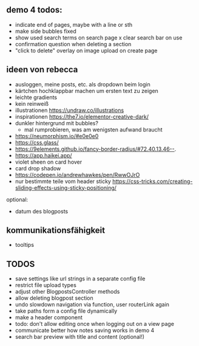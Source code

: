 ## demo 4 todos:
- indicate end of pages, maybe with a line or sth
- make side bubbles fixed
- show used search terms on search page
x clear search bar on use
- confirmation question when deleting a section
- "click to delete" overlay on image upload on create page

## ideen von rebecca
- ausloggen, meine posts, etc. als dropdown beim login
- kärtchen hochklappbar machen um ersten text zu zeigen
- leichte gradients
- kein reinweiß
- illustrationen https://undraw.co/illustrations
- inspirationen https://the7.io/elementor-creative-dark/
- dunkler hintergrund mit bubbles?
    - mal rumprobieren, was am wenigsten aufwand braucht
- https://neumorphism.io/#e0e0e0
- https://css.glass/
- https://9elements.github.io/fancy-border-radius/#72.40.13.46--.
- https://app.haikei.app/
- violet sheen on card hover
- card drop shadow
- https://codepen.io/andrewhawkes/pen/RwwOJrO
- nur bestimmte teile vom header sticky
https://css-tricks.com/creating-sliding-effects-using-sticky-positioning/

optional:
- datum des blogposts

## kommunikationsfähigkeit
- tooltips

## TODOS
- save settings like url strings in a separate config file
- restrict file upload types
- adjust other BlogpostsController methods
- allow deleting blogpost section
- undo slowdown navigation via function, user routerLink again
- take paths form a config file dynamically
- make a header component
- todo: don't allow editing once when logging out on a view page
- communicate better how notes saving works in demo 4
- search bar preview with title and content (optional!)